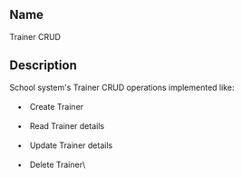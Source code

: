 
## Name

Trainer CRUD

## Description

School system's Trainer CRUD operations implemented like:\
\
&emsp;&#8226;&emsp;Create Trainer\
\
&emsp;&#8226;&emsp;Read Trainer details\
\
&emsp;&#8226;&emsp;Update Trainer details\
\
&emsp;&#8226;&emsp;Delete Trainer\
